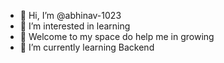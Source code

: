 - 👋 Hi, I’m @abhinav-1023
- 👀 I’m interested in learning
- 🙏 Welcome to my space do help me in growing
- 🌱 I’m currently learning Backend 
<!---
abhinav-1023/abhinav-1023 is a ✨ special ✨ repository because its `README.md` (this file) appears on your GitHub profile.
You can click the Preview link to take a look at your changes.
--->
